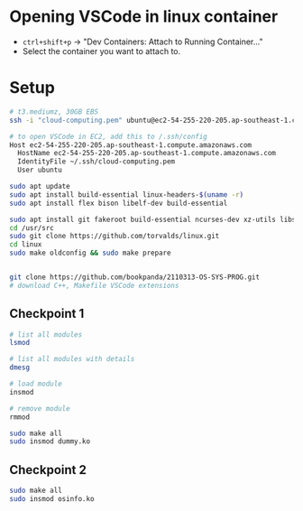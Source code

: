 # Opening VSCode in linux container
- `ctrl+shift+p` -> "Dev Containers: Attach to Running Container..."
- Select the container you want to attach to.

# Setup
```bash
# t3.mediumz, 30GB EBS
ssh -i "cloud-computing.pem" ubuntu@ec2-54-255-220-205.ap-southeast-1.compute.amazonaws.com

# to open VSCode in EC2, add this to /.ssh/config
Host ec2-54-255-220-205.ap-southeast-1.compute.amazonaws.com
  HostName ec2-54-255-220-205.ap-southeast-1.compute.amazonaws.com
  IdentityFile ~/.ssh/cloud-computing.pem
  User ubuntu

sudo apt update
sudo apt install build-essential linux-headers-$(uname -r)
sudo apt install flex bison libelf-dev build-essential

sudo apt install git fakeroot build-essential ncurses-dev xz-utils libssl-dev bc flex libelf-dev bison
cd /usr/src
sudo git clone https://github.com/torvalds/linux.git
cd linux
sudo make oldconfig && sudo make prepare


git clone https://github.com/bookpanda/2110313-OS-SYS-PROG.git
# download C++, Makefile VSCode extensions
```

## Checkpoint 1
```bash
# list all modules
lsmod

# list all modules with details
dmesg

# load module
insmod

# remove module
rmmod

sudo make all
sudo insmod dummy.ko
```

## Checkpoint 2
```bash
sudo make all
sudo insmod osinfo.ko
```